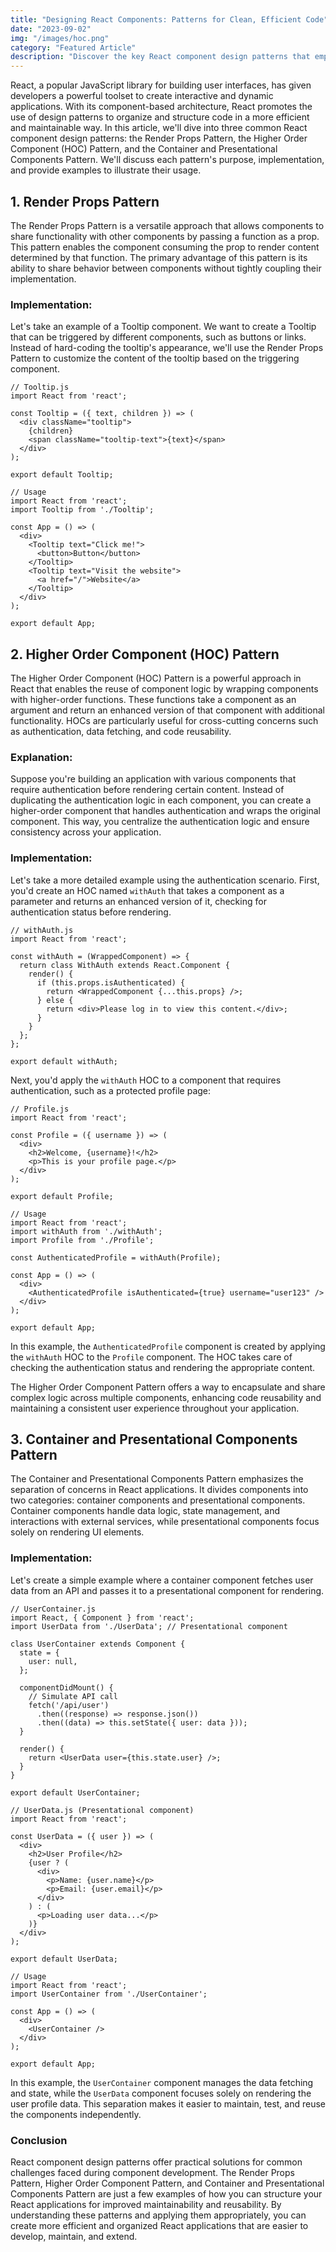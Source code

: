 ```yaml
---
title: "Designing React Components: Patterns for Clean, Efficient Code"
date: "2023-09-02"
img: "/images/hoc.png"
category: "Featured Article"
description: "Discover the key React component design patterns that empower developers to create more efficient, modular, and maintainable applications. From the versatile Render Props Pattern to the powerful Higher Order Component (HOC) Pattern, and the organized Container and Presentational Components Pattern, learn how to structure your React code for optimal performance and reusability. Dive into practical examples that showcase the benefits of each pattern, and elevate your React skills to craft applications that stand out in today's competitive development landscape."
---
```


React, a popular JavaScript library for building user interfaces, has given developers a powerful toolset to create interactive and dynamic applications. With its component-based architecture, React promotes the use of design patterns to organize and structure code in a more efficient and maintainable way. In this article, we'll dive into three common React component design patterns: the Render Props Pattern, the Higher Order Component (HOC) Pattern, and the Container and Presentational Components Pattern. We'll discuss each pattern's purpose, implementation, and provide examples to illustrate their usage.

## 1. Render Props Pattern

The Render Props Pattern is a versatile approach that allows components to share functionality with other components by passing a function as a prop. This pattern enables the component consuming the prop to render content determined by that function. The primary advantage of this pattern is its ability to share behavior between components without tightly coupling their implementation.

### Implementation:

Let's take an example of a Tooltip component. We want to create a Tooltip that can be triggered by different components, such as buttons or links. Instead of hard-coding the tooltip's appearance, we'll use the Render Props Pattern to customize the content of the tooltip based on the triggering component.

```
// Tooltip.js
import React from 'react';

const Tooltip = ({ text, children }) => (
  <div className="tooltip">
    {children}
    <span className="tooltip-text">{text}</span>
  </div>
);

export default Tooltip;

// Usage
import React from 'react';
import Tooltip from './Tooltip';

const App = () => (
  <div>
    <Tooltip text="Click me!">
      <button>Button</button>
    </Tooltip>
    <Tooltip text="Visit the website">
      <a href="/">Website</a>
    </Tooltip>
  </div>
);

export default App;
```

## 2. Higher Order Component (HOC) Pattern

The Higher Order Component (HOC) Pattern is a powerful approach in React that enables the reuse of component logic by wrapping components with higher-order functions. These functions take a component as an argument and return an enhanced version of that component with additional functionality. HOCs are particularly useful for cross-cutting concerns such as authentication, data fetching, and code reusability.

### Explanation:

Suppose you're building an application with various components that require authentication before rendering certain content. Instead of duplicating the authentication logic in each component, you can create a higher-order component that handles authentication and wraps the original component. This way, you centralize the authentication logic and ensure consistency across your application.

### Implementation:

Let's take a more detailed example using the authentication scenario. First, you'd create an HOC named `withAuth` that takes a component as a parameter and returns an enhanced version of it, checking for authentication status before rendering.

```
// withAuth.js
import React from 'react';

const withAuth = (WrappedComponent) => {
  return class WithAuth extends React.Component {
    render() {
      if (this.props.isAuthenticated) {
        return <WrappedComponent {...this.props} />;
      } else {
        return <div>Please log in to view this content.</div>;
      }
    }
  };
};

export default withAuth;
```

Next, you'd apply the `withAuth` HOC to a component that requires authentication, such as a protected profile page:

```
// Profile.js
import React from 'react';

const Profile = ({ username }) => (
  <div>
    <h2>Welcome, {username}!</h2>
    <p>This is your profile page.</p>
  </div>
);

export default Profile;

// Usage
import React from 'react';
import withAuth from './withAuth';
import Profile from './Profile';

const AuthenticatedProfile = withAuth(Profile);

const App = () => (
  <div>
    <AuthenticatedProfile isAuthenticated={true} username="user123" />
  </div>
);

export default App;
```

In this example, the `AuthenticatedProfile` component is created by applying the `withAuth` HOC to the `Profile` component. The HOC takes care of checking the authentication status and rendering the appropriate content.

The Higher Order Component Pattern offers a way to encapsulate and share complex logic across multiple components, enhancing code reusability and maintaining a consistent user experience throughout your application.

## 3. Container and Presentational Components Pattern

The Container and Presentational Components Pattern emphasizes the separation of concerns in React applications. It divides components into two categories: container components and presentational components. Container components handle data logic, state management, and interactions with external services, while presentational components focus solely on rendering UI elements.

### Implementation:

Let's create a simple example where a container component fetches user data from an API and passes it to a presentational component for rendering.

```
// UserContainer.js
import React, { Component } from 'react';
import UserData from './UserData'; // Presentational component

class UserContainer extends Component {
  state = {
    user: null,
  };

  componentDidMount() {
    // Simulate API call
    fetch('/api/user')
      .then((response) => response.json())
      .then((data) => this.setState({ user: data }));
  }

  render() {
    return <UserData user={this.state.user} />;
  }
}

export default UserContainer;

// UserData.js (Presentational component)
import React from 'react';

const UserData = ({ user }) => (
  <div>
    <h2>User Profile</h2>
    {user ? (
      <div>
        <p>Name: {user.name}</p>
        <p>Email: {user.email}</p>
      </div>
    ) : (
      <p>Loading user data...</p>
    )}
  </div>
);

export default UserData;

// Usage
import React from 'react';
import UserContainer from './UserContainer';

const App = () => (
  <div>
    <UserContainer />
  </div>
);

export default App;
```

In this example, the `UserContainer` component manages the data fetching and state, while the `UserData` component focuses solely on rendering the user profile data. This separation makes it easier to maintain, test, and reuse the components independently.

### Conclusion

React component design patterns offer practical solutions for common challenges faced during component development. The Render Props Pattern, Higher Order Component Pattern, and Container and Presentational Components Pattern are just a few examples of how you can structure your React applications for improved maintainability and reusability. By understanding these patterns and applying them appropriately, you can create more efficient and organized React applications that are easier to develop, maintain, and extend.
